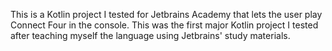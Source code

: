 This is a Kotlin project I tested for Jetbrains Academy that lets the user play Connect Four in the console. This was the first major Kotlin project I tested after teaching myself the language using Jetbrains' study materials.  
